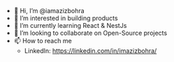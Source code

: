 - 👋 Hi, I’m @iamazizbohra
- 👀 I’m interested in building products
- 🌱 I’m currently learning React & NestJs
- 💞️ I’m looking to collaborate on Open-Source projects
- 📫 How to reach me
  - LinkedIn: https://linkedin.com/in/imazizbohra/

<!---
iamazizbohra/iamazizbohra is a ✨ special ✨ repository because its `README.md` (this file) appears on your GitHub profile.
You can click the Preview link to take a look at your changes.
--->
